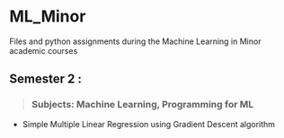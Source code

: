 # ML_Minor
Files and python assignments during the Machine Learning in Minor academic courses

## Semester 2 : 
> ### Subjects: Machine Learning, Programming for ML 
* Simple Multiple Linear Regression using Gradient Descent algorithm
